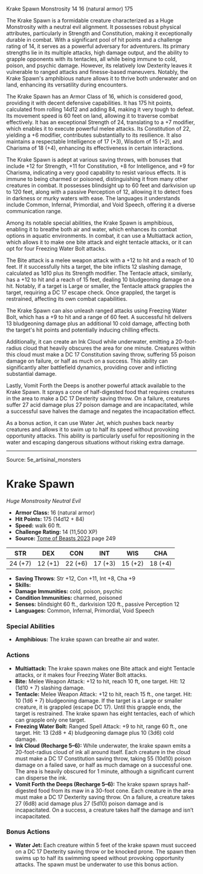 <MonsterName/>Krake Spawn</MonsterName>
<CreatureType/>Monstrosity</CreatureType>
<CR/>14</CR>
<AC/>16 (natural armor)</AC>
<HP/>175</HP>
<summary>The Krake Spawn is a formidable creature characterized as a Huge Monstrosity with a neutral evil alignment. It possesses robust physical attributes, particularly in Strength and Constitution, making it exceptionally durable in combat. With a significant pool of hit points and a challenge rating of 14, it serves as a powerful adversary for adventurers. Its primary strengths lie in its multiple attacks, high damage output, and the ability to grapple opponents with its tentacles, all while being immune to cold, poison, and psychic damage. However, its relatively low Dexterity leaves it vulnerable to ranged attacks and finesse-based maneuvers. Notably, the Krake Spawn's amphibious nature allows it to thrive both underwater and on land, enhancing its versatility during encounters.</summary>

<detail>

The Krake Spawn has an Armor Class of 16, which is considered good, providing it with decent defensive capabilities. It has 175 hit points, calculated from rolling 14d12 and adding 84, making it very tough to defeat. Its movement speed is 60 feet on land, allowing it to traverse combat effectively. It has an exceptional Strength of 24, translating to a +7 modifier, which enables it to execute powerful melee attacks. Its Constitution of 22, yielding a +6 modifier, contributes substantially to its resilience. It also maintains a respectable Intelligence of 17 (+3), Wisdom of 15 (+2), and Charisma of 18 (+4), enhancing its effectiveness in certain interactions. 

The Krake Spawn is adept at various saving throws, with bonuses that include +12 for Strength, +11 for Constitution, +8 for Intelligence, and +9 for Charisma, indicating a very good capability to resist various effects. It is immune to being charmed or poisoned, distinguishing it from many other creatures in combat. It possesses blindsight up to 60 feet and darkvision up to 120 feet, along with a passive Perception of 12, allowing it to detect foes in darkness or murky waters with ease. The languages it understands include Common, Infernal, Primordial, and Void Speech, offering it a diverse communication range.

Among its notable special abilities, the Krake Spawn is amphibious, enabling it to breathe both air and water, which enhances its combat options in aquatic environments. In combat, it can use a Multiattack action, which allows it to make one bite attack and eight tentacle attacks, or it can opt for four Freezing Water Bolt attacks.

The Bite attack is a melee weapon attack with a +12 to hit and a reach of 10 feet. If it successfully hits a target, the bite inflicts 12 slashing damage, calculated as 1d10 plus its Strength modifier. The Tentacle attack, similarly, has a +12 to hit and a reach of 15 feet, dealing 10 bludgeoning damage on a hit. Notably, if a target is Large or smaller, the Tentacle attack grapples the target, requiring a DC 17 escape check. Once grappled, the target is restrained, affecting its own combat capabilities.

The Krake Spawn can also unleash ranged attacks using Freezing Water Bolt, which has a +9 to hit and a range of 60 feet. A successful hit delivers 13 bludgeoning damage plus an additional 10 cold damage, affecting both the target's hit points and potentially inducing chilling effects.

Additionally, it can create an Ink Cloud while underwater, emitting a 20-foot-radius cloud that heavily obscures the area for one minute. Creatures within this cloud must make a DC 17 Constitution saving throw, suffering 55 poison damage on failure, or half as much on a success. This ability can significantly alter battlefield dynamics, providing cover and inflicting substantial damage.

Lastly, Vomit Forth the Deeps is another powerful attack available to the Krake Spawn. It sprays a cone of half-digested food that requires creatures in the area to make a DC 17 Dexterity saving throw. On a failure, creatures suffer 27 acid damage plus 27 poison damage and are incapacitated, while a successful save halves the damage and negates the incapacitation effect.

As a bonus action, it can use Water Jet, which pushes back nearby creatures and allows it to swim up to half its speed without provoking opportunity attacks. This ability is particularly useful for repositioning in the water and escaping dangerous situations without risking extra damage.</detail>



---

Source: 5e_artisinal_monsters

# Krake Spawn

*Huge* *Monstrosity* *Neutral Evil*

- **Armor Class:** 16 (natural armor)
- **Hit Points:** 175 (14d12 + 84)
- **Speed:** walk 60 ft.
- **Challenge Rating:** 14 (11,500 XP)
- **Source:** [Tome of Beasts 2023](https://koboldpress.com/kpstore/product/tome-of-beasts-1-2023-edition/) page 249

| STR | DEX | CON | INT | WIS | CHA |
| --- | --- | --- | --- | --- | --- |
| 24 (+7) | 12 (+1) | 22 (+6) | 17 (+3) | 15 (+2) | 18 (+4) |

- **Saving Throws**: Str +12, Con +11, Int +8, Cha +9
- **Skills:** 
- **Damage Immunities:** cold, poison, psychic
- **Condition Immunities:** charmed, poisoned
- **Senses:** blindsight 60 ft., darkvision 120 ft., passive Perception 12
- **Languages:** Common, Infernal, Primordial, Void Speech

### Special Abilities

- **Amphibious:** The krake spawn can breathe air and water.

### Actions

- **Multiattack:** The krake spawn makes one Bite attack and eight Tentacle attacks, or it makes four Freezing Water Bolt attacks.
- **Bite:** Melee Weapon Attack: +12 to hit, reach 10 ft, one target. Hit: 12 (1d10 + 7) slashing damage.
- **Tentacle:** Melee Weapon Attack: +12 to hit, reach 15 ft., one target. Hit: 10 (1d6 + 7) bludgeoning damage. If the target is a Large or smaller creature, it is grappled (escape DC 17). Until this grapple ends, the target is restrained. The krake spawn has eight tentacles, each of which can grapple only one target.
- **Freezing Water Bolt:** Ranged Spell Attack: +9 to hit, range 60 ft., one target. Hit: 13 (2d8 + 4) bludgeoning damage plus 10 (3d6) cold damage.
- **Ink Cloud (Recharge 5–6):** While underwater, the krake spawn emits a 20-foot-radius cloud of ink all around itself. Each creature in the cloud must make a DC 17 Constitution saving throw, taking 55 (10d10) poison damage on a failed save, or half as much damage on a successful one. The area is heavily obscured for 1 minute, although a significant current can disperse the ink.
- **Vomit Forth the Deeps (Recharge 5–6):** The krake spawn sprays half-digested food from its maw in a 30-foot cone. Each creature in the area must make a DC 17 Dexterity saving throw. On a failure, a creature takes 27 (6d8) acid damage plus 27 (5d10) poison damage and is incapacitated. On a success, a creature takes half the damage and isn’t incapacitated.

### Bonus Actions

- **Water Jet:** Each creature within 5 feet of the krake spawn must succeed on a DC 17 Dexterity saving throw or be knocked prone. The spawn then swims up to half its swimming speed without provoking opportunity attacks. The spawn must be underwater to use this bonus action.


